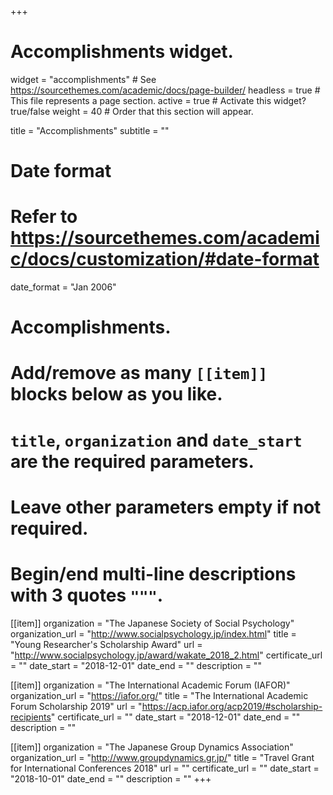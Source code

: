 +++
# Accomplishments widget.
widget = "accomplishments"  # See https://sourcethemes.com/academic/docs/page-builder/
headless = true  # This file represents a page section.
active = true  # Activate this widget? true/false
weight = 40  # Order that this section will appear.

title = "Accomplish&shy;ments"
subtitle = ""

# Date format
#   Refer to https://sourcethemes.com/academic/docs/customization/#date-format
date_format = "Jan 2006"

# Accomplishments.
#   Add/remove as many `[[item]]` blocks below as you like.
#   `title`, `organization` and `date_start` are the required parameters.
#   Leave other parameters empty if not required.
#   Begin/end multi-line descriptions with 3 quotes `"""`.

[[item]]
  organization = "The Japanese Society of Social Psychology"
  organization_url = "http://www.socialpsychology.jp/index.html"
  title = "Young Researcher's Scholarship Award"
  url = "http://www.socialpsychology.jp/award/wakate_2018_2.html"
  certificate_url = ""
  date_start = "2018-12-01"
  date_end = ""
  description = ""

[[item]]
  organization = "The International Academic Forum (IAFOR)"
  organization_url = "https://iafor.org/"
  title = "The International Academic Forum Scholarship 2019"
  url = "https://acp.iafor.org/acp2019/#scholarship-recipients"
  certificate_url = ""
  date_start = "2018-12-01"
  date_end = ""
  description = ""

[[item]]
  organization = "The Japanese Group Dynamics Association"
  organization_url = "http://www.groupdynamics.gr.jp/"
  title = "Travel Grant for International Conferences 2018"
  url = ""
  certificate_url = ""
  date_start = "2018-10-01"
  date_end = ""
  description = ""
+++
